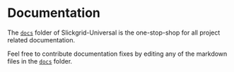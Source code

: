 # Documentation

The [`docs`](https://github.com/ghiscoding/slickgrid-universal/tree/master/docs) folder of Slickgrid-Universal is the one-stop-shop for all project related documentation.

Feel free to contribute documentation fixes by editing any of the markdown files in the [`docs`](https://github.com/ghiscoding/slickgrid-universal/tree/master/docs) folder.

